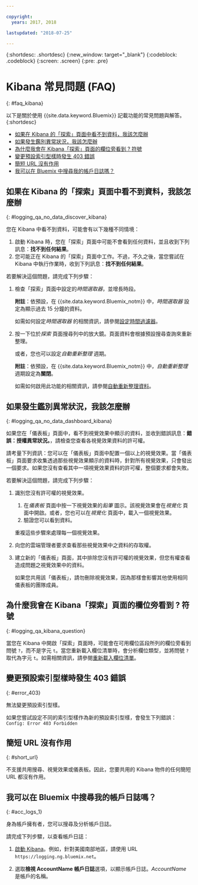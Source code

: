 ```yaml
---

copyright:
  years: 2017, 2018

lastupdated: "2018-07-25"

---
```




{:shortdesc: .shortdesc}
{:new_window: target="_blank"}
{:codeblock: .codeblock}
{:screen: .screen}
{:pre: .pre}


# Kibana 常見問題 (FAQ)
{: #faq_kibana}

以下是關於使用 {{site.data.keyword.Bluemix}} 記載功能的常見問題與解答。
{:shortdesc}

* [如果在 Kibana 的「探索」頁面中看不到資料，我該怎麼辦](/docs/services/CloudLogAnalysis/qa/faq_kibana.html#logging_qa_no_data_discover_kibana)
* [如果發生鑑別異常狀況，我該怎麼辦](/docs/services/CloudLogAnalysis/qa/faq_kibana.html#logging_qa_no_data_dashboard_kibana)
* [為什麼我會在 Kibana「探索」頁面的欄位旁看到 ? 符號](/docs/services/CloudLogAnalysis/qa/faq_kibana.html#logging_qa_kibana_question)
* [變更預設索引型樣時發生 403 錯誤](/docs/services/CloudLogAnalysis/qa/faq_kibana.html#error_403)
* [簡短 URL 沒有作用](/docs/services/CloudLogAnalysis/qa/faq_kibana.html#short_url)
* [我可以在 Bluemix 中搜尋我的帳戶日誌嗎？](/docs/services/CloudLogAnalysis/qa/faq_kibana.html#acc_logs_1)


## 如果在 Kibana 的「探索」頁面中看不到資料，我該怎麼辦
{: #logging_qa_no_data_discover_kibana}

您在 Kibana 中看不到資料，可能會有以下幾種不同情境：

1. 啟動 Kibana 時，您在「探索」頁面中可能不會看到任何資料，並且收到下列訊息：**找不到任何結果**。 
2. 您可能正在 Kibana 的「探索」頁面中工作。不過，不久之後，當您嘗試在 Kibana 中執行作業時，收到下列訊息：**找不到任何結果**。

若要解決這個問題，請完成下列步驟：

1. 檢查「探索」頁面中設定的*時間選取器*，並增長時段。 

    **附註**：依預設，在 {{site.data.keyword.Bluemix_notm}} 中，*時間選取器* 設定為顯示過去 15 分鐘的資料。

    如需如何設定*時間選取器* 的相關資訊，請參閱[設定時間過濾器](/docs/services/CloudLogAnalysis/kibana/filter_logs.html#set_time_filter)。
       
2. 按一下位於*探索* 頁面搜尋列中的放大鏡。頁面資料會根據預設搜尋查詢來重新整理。

    或者，您也可以設定*自動重新整理* 週期。

    **附註**：依預設，在 {{site.data.keyword.Bluemix_notm}} 中，*自動重新整理* 週期設定為**關閉**。
    
    如需如何啟用此功能的相關資訊，請參閱[自動重新整理資料](/docs/services/CloudLogAnalysis/kibana/analize_logs_interactively.html#discover_view_refresh_interval)。



## 如果發生鑑別異常狀況，我該怎麼辦
{: #logging_qa_no_data_dashboard_kibana}

如果您在「儀表板」頁面中，看不到視覺效果中顯示的資料，並收到錯誤訊息：**錯誤：授權異常狀況。**，請檢查您查看各視覺效果資料的許可權。

請考量下列資訊：您可以在「儀表板」頁面中配置一個以上的視覺效果。當「儀表板」頁面要求收集透過那些視覺效果顯示的資料時，針對所有視覺效果，只會發出一個要求。如果您沒有查看其中一項視覺效果資料的許可權，整個要求都會失敗。

若要解決這個問題，請完成下列步驟：

1. 識別您沒有許可權的視覺效果。

    1. 在*儀表板* 頁面中按一下視覺效果的*鉛筆* 圖示。該視覺效果會在*視覺化* 頁面中開啟。或者，您也可以在*視覺化* 頁面中，載入一個視覺效果。 
    2. 驗證您可以看到資料。
    
    重複這些步驟來處理每一個視覺效果。

2. 向您的雲端管理者要求查看那些視覺效果中之資料的存取權。

3. 建立新的「儀表板」頁面，其中排除您沒有許可權的視覺效果，但您有權查看造成問題之視覺效果中的資料。 

    如果您共用該「儀表板」，請勿刪除視覺效果，因為那樣會影響其他使用相同儀表板的團隊成員。



## 為什麼我會在 Kibana「探索」頁面的欄位旁看到 ? 符號
{: #logging_qa_kibana_question}

當您在 Kibana 中開啟「探索」頁面時，可能會在可用欄位區段所列的欄位旁看到問號 `?`，而不是字元 `t`。當您重新載入欄位清單時，會分析欄位類型，並將問號 `?` 取代為字元 `t`。如需相關資訊，請參閱[重新載入欄位清單](/docs/services/CloudLogAnalysis/kibana/analize_logs_interactively.html#discover_view_reload_fields)。


## 變更預設索引型樣時發生 403 錯誤
{: #error_403}

無法變更預設索引型樣。 

如果您嘗試設定不同的索引型樣作為新的預設索引型樣，會發生下列錯誤：`Config: Error 403 Forbidden`

## 簡短 URL 沒有作用
{: #short_url}

不支援共用搜尋、視覺效果或儀表板。因此，您要共用的 Kibana 物件的任何簡短 URL 都沒有作用。 

## 我可以在 Bluemix 中搜尋我的帳戶日誌嗎？
{: #acc_logs_1}

身為帳戶擁有者，您可以搜尋及分析帳戶日誌。

請完成下列步驟，以查看帳戶日誌：

1. [啟動 Kibana](/docs/services/CloudLogAnalysis/kibana/launch.html#launch_Kibana_from_browser)。例如，針對美國南部地區，請使用 URL `https://logging.ng.bluemix.net`。

2. 選取**檢視 AccountName 帳戶日誌**選項，以顯示帳戶日誌。*AccountName* 是帳戶的名稱。


